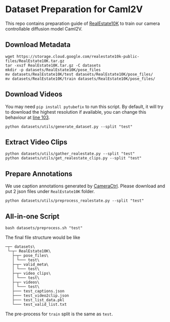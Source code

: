 # Dataset Preparation for CamI2V

This repo contains preparation guide of [RealEstate10K](https://google.github.io/realestate10k/) to train our camera controllable diffusion model CamI2V.

## Download Metadata

```shell
wget https://storage.cloud.google.com/realestate10k-public-files/RealEstate10K.tar.gz
tar -xvzf RealEstate10K.tar.gz -C datasets
mkdir -p datasets/RealEstate10K/pose_files
mv datasets/RealEstate10K/test datasets/RealEstate10K/pose_files/
mv datasets/RealEstate10K/train datasets/RealEstate10K/pose_files/
```

## Download Videos

You may need `pip install pytubefix` to run this script. By default, it will try to download the highest resolution if available, you can change this behaviour at [line 103](utils/generate_dataset.py#L103).

```shell
python datasets/utils/generate_dataset.py --split "test"
```

## Extract Video Clips

```shell
python datasets/utils/gather_realestate.py --split "test"
python datasets/utils/get_realestate_clips.py --split "test"
```

## Prepare Annotations

We use caption annotations generated by [CameraCtrl](https://github.com/hehao13/CameraCtrl#dataset). Please download and put 2 json files under `RealEstate10K` folder.

```shell
python datasets/utils/preprocess_realestate.py --split "test"
```

## All-in-one Script

```shell
bash datasets/preprocess.sh "test"
```

The final file structure would be like

```shell
─┬─ datasets\
 └─┬─ RealEstate10K\
   ├─┬─ pose_files\
   │ └─── test\
   ├─┬─ valid_meta\
   │ └─── test\
   ├─┬─ video_clips\
   │ └─── test\
   ├─┬─ videos\
   │ └─── test\
   ├─── test_captions.json
   ├─── test_video2clip.json
   ├─── test_list_data.pkl
   └─── test_valid_list.txt
```

The pre-process for `train` split is the same as `test`.